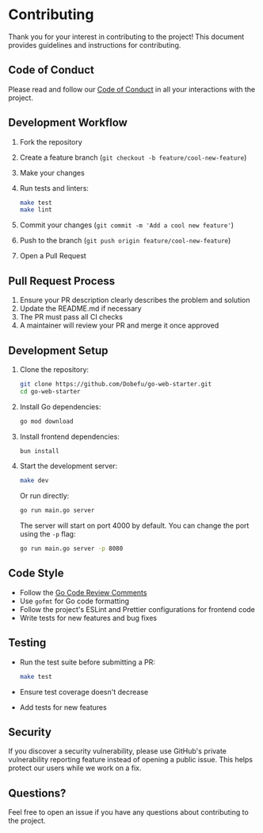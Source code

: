 # Contributing

Thank you for your interest in contributing to the project! This document provides guidelines and instructions for contributing.

## Code of Conduct

Please read and follow our [Code of Conduct](CODE_OF_CONDUCT.md) in all your interactions with the project.

## Development Workflow

1. Fork the repository
2. Create a feature branch (`git checkout -b feature/cool-new-feature`)
3. Make your changes
4. Run tests and linters:

   ```bash
   make test
   make lint
   ```

5. Commit your changes (`git commit -m 'Add a cool new feature'`)
6. Push to the branch (`git push origin feature/cool-new-feature`)
7. Open a Pull Request

## Pull Request Process

1. Ensure your PR description clearly describes the problem and solution
2. Update the README.md if necessary
3. The PR must pass all CI checks
4. A maintainer will review your PR and merge it once approved

## Development Setup

1. Clone the repository:

   ```bash
   git clone https://github.com/Dobefu/go-web-starter.git
   cd go-web-starter
   ```

2. Install Go dependencies:

   ```bash
   go mod download
   ```

3. Install frontend dependencies:

   ```bash
   bun install
   ```

4. Start the development server:

   ```bash
   make dev
   ```

   Or run directly:

   ```bash
   go run main.go server
   ```

   The server will start on port 4000 by default. You can change the port using the `-p` flag:

   ```bash
   go run main.go server -p 8080
   ```

## Code Style

- Follow the [Go Code Review Comments](https://go.dev/wiki/CodeReviewComments)
- Use `gofmt` for Go code formatting
- Follow the project's ESLint and Prettier configurations for frontend code
- Write tests for new features and bug fixes

## Testing

- Run the test suite before submitting a PR:

  ```bash
  make test
  ```

- Ensure test coverage doesn't decrease
- Add tests for new features

## Security

If you discover a security vulnerability, please use GitHub's private vulnerability reporting feature instead of opening a public issue. This helps protect our users while we work on a fix.

## Questions?

Feel free to open an issue if you have any questions about contributing to the project.
